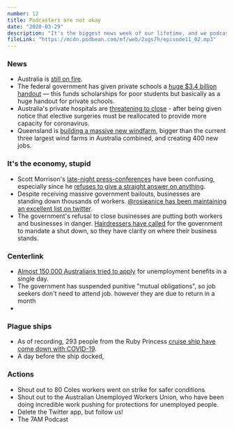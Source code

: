 ```yaml
---
number: 12
title: Podcasters are not okay
date: "2020-03-29"
description: "It's the biggest news week of our lifetime, and we podcast through it. We discuss the government's (mis)handling of the corona situation, then get hopeful about what might come out the other side of this mess."
fileLink: "https://mcdn.podbean.com/mf/web/2xgs7h/episode11_02.mp3"
---
```


### News

- Australia is [still on fire](https://myfirewatch.landgate.wa.gov.au/map.html).
- The federal government has given private schools a [huge $3.4 billion handout](https://www.theeducatoronline.com/k12/news/private-schools-to-get-3-4bn-funding-boost/270250) — this funds scholarships for poor students but basically as a huge handout for private schools.
- Australia's private hospitals are [threatening to close](https://www.theguardian.com/world/2020/mar/28/australias-private-hospitals-face-closure-after-coronavirus-causes-elective-surgery-ban) - after being given notice that elective surgeries must be reallocated to provide more capacity for coronavirus.
- Queensland is [building a massive new windfarm](https://twitter.com/KetanJ0/status/1243506246705197056), bigger than the current three largest wind farms in Australia combined, and creating 400 new jobs.

### It's the economy, stupid

- Scott Morrison's [late-night press-conferences](https://www.theguardian.com/australia-news/2020/mar/25/its-not-working-scott-morrisons-late-night-coronavirus-messages-to-the-nation-only-sow-confusion) have been confusing, especially since he [refuses to give a straight answer on anything](https://www.news.com.au/lifestyle/health/health-problems/coronavirus-australia-prime-minister-scott-morrison-said-all-jobs-in-australia-considered-essential/news-story/c6cba862a91eecc0a3997c6ee8cd23ff).
- Despite receiving massive government bailouts, businesses are standing down thousands of workers. [@rosieanice has been maintaining an excellent list on twitter](https://twitter.com/rosieanice/status/1243727348249153536).
- The government's refusal to close businesses are putting both workers and businesses in danger. [Hairdressers have called](https://au.news.yahoo.com/hairdressers-want-morrison-to-close-salons-amid-coronavirus-000216967.html) for the government to mandate a shut down, so they have clarity on where their business stands.

### Centerlink

- [Almost 150,000 Australians tried to apply](https://www.theguardian.com/australia-news/2020/mar/24/newly-unemployed-australians-queue-at-centrelink-offices-as-mygov-website-crashes-again) for unemployment benefits in a single day.
- The government has suspended punitive "mutual obligations", so job seekers don't need to attend job. however they are due to return in a month
-

### Plague ships

- As of recording, 293 people from the Ruby Princess [cruise ship have come down with COVID-19](https://www.theguardian.com/world/2020/mar/28/interstate-coronavirus-cases-from-ruby-princess-jump-as-32-queenslanders-test-positive).
- A day before the ship docked,

### Actions

- Shout out to 80 Coles workers went on strike for safer conditions
- Shout out to the Australian Unemployed Workers Union, who have been doing incredible work pushing for protections for unemployed people.
- Delete the Twitter app, but follow us!
- The 7AM Podcast
